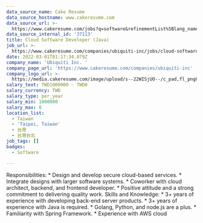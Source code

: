 ```yaml
---
data_source_name: Cake Resume
data_source_hostname: www.cakeresume.com
data_source_url: >-
  https://www.cakeresume.com/jobs?q=software&refinementList%5Blang_name%5D%5B0%5D=English&refinementList%5Bsalary_type%5D=per_year&range%5Bsalary_range%5D%5Bmin%5D=1000000&page=2
data_source_internal_id: '37113'
title: Cloud Software Developer (Java)
job_url: >-
  https://www.cakeresume.com/companies/ubiquiti-inc/jobs/cloud-software-developer-java
date: 2022-03-01T01:17:34.079Z
company_name: 'Ubiquiti Inc. '
company_page_url: 'https://www.cakeresume.com/companies/ubiquiti-inc'
company_logo_url: >-
  https://media.cakeresume.com/image/upload/s--22WISjUO--/c_pad,fl_png8,h_200,w_200/v1611740283/vlptxxdzviqn01kmpmuy.png
salary_text: TWD1000000 - TWD0
salary_currency: TWD
salary_type: per_year
salary_min: 1000000
salary_max: 0
location_list:
  - Taiwan
  - 'Taipei, Taiwan'
  - 台灣
  - 台灣台北
job_tags: []
badges:
  - Software

---
```


Responsibilities: * Design and develop secure cloud-based services. * Integrate designs with larger software systems. * Coworker with cloud architect, backend, and frontend developer. * Positive attitude and a strong commitment to delivering quality work. Skills and Knowledge: * 3+ years of experience with developing back-end server products. * 3+ years of experience with Java is required. * Golang, Python, and node.js are a plus. * Familiarity with Spring Framework. * Experience with AWS cloud 